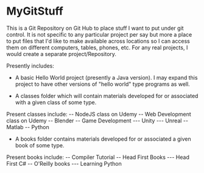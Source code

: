 # MyGitStuff
This is a Git Repository on Git Hub to place stuff I want to put under git control.  It is not specific to any particular project per say but more a place to put files that I'd like to make available across locations so I can access them on different computers, tables, phones, etc.  For any real projects, I would create a separate project/Repository.

Presently includes:

- A basic Hello World project (presently a Java version).  I may expand this project to have other versions of "hello world" type programs as well.

- A classes folder which will contain materials developed for or associated with a given class of some type.  

Present classes include:
-- NodeJS class on Udemy
-- Web Development class on Udemy
-- Blender
-- Game Development
--- Unity
--- Unreal
-- Matlab
-- Python

- A books folder contains materials developed for or associated a given book of some type.

Present books include:
-- Compiler Tutorial
-- Head First Books
--- Head First C#
-- O'Reilly books
--- Learning Python
